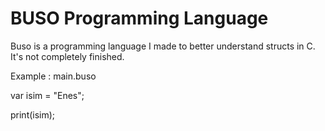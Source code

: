 # BUSO Programming Language
Buso is a programming language I made to better understand structs in C. It's not completely finished.

Example : main.buso

var isim = "Enes";

print(isim);
